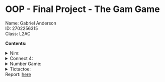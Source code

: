 <h1>OOP - Final Project - The Gam Game</h1>

Name: Gabriel Anderson<br>
ID: 2702256315<br>
Class: L2AC<br>

**Contents:**
<details>
  <Summary> Nim:</Summary>
</details>
<details>
 <Summary> Connect 4:</Summary>
</details>
<details>
 <Summary> Number Game:</Summary>
</details>
<details>
 <Summary> Tictactoe:</Summary>
</details>
Report: <a href="https://drive.google.com/file/d/1LOHDzseeK5UqZw4aSO-3bT6TnpdXiN1q/view?usp=sharing">here</a>
